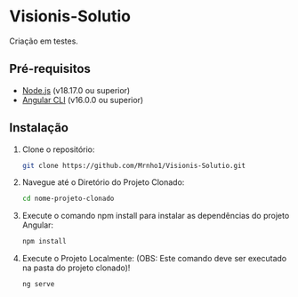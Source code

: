 # Visionis-Solutio

Criação em testes.

## Pré-requisitos

- [Node.js](https://nodejs.org/) (v18.17.0 ou superior)
- [Angular CLI](https://angular.io/cli) (v16.0.0 ou superior)

## Instalação

1. Clone o repositório:

   ```bash
   git clone https://github.com/Mrnho1/Visionis-Solutio.git

2. Navegue até o Diretório do Projeto Clonado:

   ```bash
   cd nome-projeto-clonado

3. Execute o comando npm install para instalar as dependências do projeto Angular:

   ```bash
   npm install

3. Execute o Projeto Localmente: (OBS: Este comando deve ser executado na pasta do projeto clonado)!

   ```bash
   ng serve
